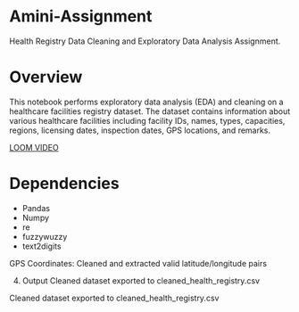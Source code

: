 # Amini-Assignment
Health Registry Data Cleaning and Exploratory Data Analysis Assignment. 

<h1>Overview</h1>  

This notebook performs exploratory data analysis (EDA) and cleaning on a healthcare facilities registry dataset. The dataset contains information about various healthcare facilities including facility IDs, names, types, capacities, regions, licensing dates, inspection dates, GPS locations, and remarks. 

[LOOM VIDEO](https://www.loom.com/share/409b63ec7a1a49ef9396054f60039df7?sid=1cdeae10-dd84-4d41-ad3f-6a8b521997a9)

<h1>Dependencies</h1>

<ul>
  <li>Pandas</li>
  <li>Numpy</li>
  <li>re</li>
  <li>fuzzywuzzy</li>
  <li>text2digits</li>
  
</ul>




GPS Coordinates: Cleaned and extracted valid latitude/longitude pairs

4. Output
Cleaned dataset exported to cleaned_health_registry.csv
</ol>
Cleaned dataset exported to cleaned_health_registry.csv
